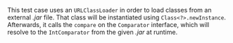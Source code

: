 This test case uses an `URLClassLoader` in order to load classes from an external *.jar* file.
That class will be instantiated using `Class<?>.newInstance`.
Afterwards, it calls the `compare` on the `Comparator` interface, which will resolve to the `IntComparator` 
from the given *.jar* at runtime.
